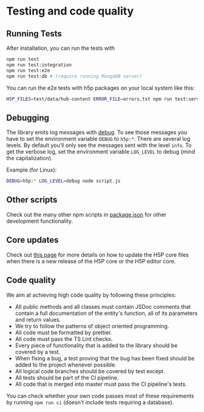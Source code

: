 # Testing and code quality

## Running Tests

After installation, you can run the tests with

```bash
npm run test
npm run test:integration
npm run test:e2e
npm run test:db # (require running MongoDB server)
```

You can run the e2e tests with h5p packages on your local system like this:

```bash
H5P_FILES=test/data/hub-content ERROR_FILE=errors.txt npm run test:server+upload
```

## Debugging

The library emits log messages with
[debug](https://www.npmjs.com/package/debug). To see those messages you have to
set the environment variable `DEBUG` to `h5p:*`. There are several log levels.
By default you'll only see the messages sent with the level `info`. To get the
verbose log, set the environment variable `LOG_LEVEL` to debug \(mind the
capitalization\).

Example \(for Linux\):

```bash
DEBUG=h5p:* LOG_LEVEL=debug node script.js
```

## Other scripts

Check out the many other npm scripts in [package.json](/package.json) for other
development functionality.

## Core updates

Check out [this page](core-updates.md) for more details on how to update the
H5P core files when there is a new release of the H5P core or the H5P editor
core.

## Code quality

We aim at achieving high code quality by following these principles:

* All public methods and all classes must contain JSDoc comments that contain a
  full documentation of the entity's function, all of its parameters and return
  values.
* We try to follow the patterns of object oriented programming.
* All code must be formatted by prettier.
* All code must pass the TS Lint checks.
* Every piece of functionality that is added to the library should be covered by
  a test.
* When fixing a bug, a test proving that the bug has been fixed should be added
  to the project whenever possible.
* All logical code branches should be covered by test except.
* All tests should be part of the CI pipeline.
* All code that is merged into master must pass the CI pipeline's tests.

You can check whether your own code passes most of these requirements by running
`npm run ci` \(doesn't include tests requiring a database\).
